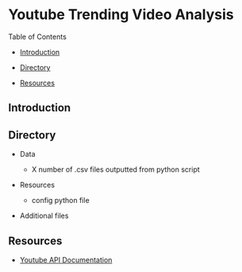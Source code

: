 # Youtube Trending Video Analysis

Table of Contents

*   [Introduction](##Introduction)

*   [Directory](##Directory)

*   [Resources](##Resources)

## Introduction

## Directory

*   Data
    * X number of .csv files outputted from python script

*   Resources
    * config python file

*   Additional files

## Resources

*   [Youtube API Documentation](https://developers.google.com/youtube/v3/getting-started)